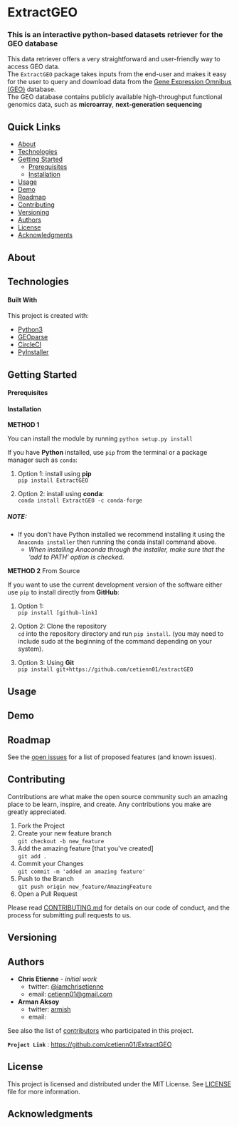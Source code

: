 # ExtractGEO
### This is an interactive python-based datasets retriever for the GEO database

This data retriever offers a very straightforward and user-friendly way to access GEO data.\
The `ExtractGEO` package takes inputs from the end-user and makes it easy for the user to query and download data from the [Gene Expression Omnibus (GEO)](https://www.ncbi.nlm.nih.gov/geo/) database.\
The GEO database contains publicly available high-throughput functional genomics data, such as **microarray**, **next-generation sequencing**

## Quick Links
- [About](#about)
- [Technologies](#technologies)
- [Getting Started](#getting-started)
  - [Prerequisites](#prerequisites)
  - [Installation](#installation)
- [Usage](#usage)
- [Demo](#demo)
- [Roadmap](#roadmap)
- [Contributing](#contributing)
- [Versioning](#version)
- [Authors](#authors)
- [License](#license)
- [Acknowledgments](#acknowledgments)

## About

## Technologies

#### Built With
This project is created with:
- [Python3](https://www.python.org/download/releases/3.0/)
- [GEOparse](https://pypi.org/project/GEOparse/)
- [CircleCI](https://circleci.com/)
- [PyInstaller](https://www.pyinstaller.org/)

## Getting Started

#### Prerequisites
#### Installation

**METHOD 1**

You can install the module by running `python setup.py install`

If you have **Python** installed, use `pip` from the terminal or a package manager such as `conda`:

1. Option 1: install using **pip** \
`pip install ExtractGEO`

2. Option 2: install using **conda**: \
`conda install ExtractGEO -c conda-forge`

##### NOTE:
- If you don’t have Python installed we recommend installing it using the `Anaconda installer` then running the conda install command above.
  - _When installing Anaconda through the installer, make sure that the ‘add to PATH’ option is checked._


**METHOD 2** From Source

If you want to use the current development version of the software either use `pip` to install directly from **GitHub**:

1. Option 1: \
`pip install [github-link]`

2. Option 2: Clone the repository \
`cd` into the repository directory and run `pip install`.
(you may need to include sudo at the beginning of the command depending on your system).

3. Option 3: Using **Git** \
`pip install git+https://github.com/cetienn01/extractGEO`

## Usage

## Demo

## Roadmap
See the [open issues]() for a list of proposed features (and known issues).

## Contributing
Contributions are what make the open source community such an amazing place to be learn, inspire, and create. Any contributions you make are greatly appreciated.

1. Fork the Project
2. Create your new feature branch \
`git checkout -b new_feature`
3. Add the amazing feature [that you've created] \
`git add .`
5. Commit your Changes \
`git commit -m 'added an amazing feature'`
5. Push to the Branch \
`git push origin new_feature/AmazingFeature`
6. Open a Pull Request

Please read [CONTRIBUTING.md]() for details on our code of conduct, and the process for submitting pull requests to us.

## Versioning

## Authors

- **Chris Etienne** - _initial work_
  - twitter: [@iamchrisetienne](https://twitter.com/iamchrisetienne)
  - email: cetienn01@gmail.com
- **Arman Aksoy**
  - twitter: [armish](https://twitter.com/armish)
  - email: 

See also the list of [contributors]() who participated in this project.

**`Project Link`** : https://github.com/cetienn01/ExtractGEO


## License
This project is licensed and distributed under the MIT License. See [LICENSE](https://github.com/cetienn01/ExtractGEO/blob/master/LICENSE) file for more information.


## Acknowledgments


